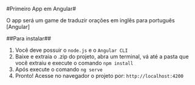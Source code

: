 #Primeiro App em Angular#

O app será um game de traduzir orações em inglês para português [Angular]

##Para instalar##

1) Você deve possuir o `node.js` e o `Angular CLI`
2) Baixe e extraia o .zip do projeto, abra um terminal, vá até a pasta que você extraiu
e execute o comando `npm install`
3) Após execute o comando `ng serve`
4) Pronto! Acesse no navegador o projeto por: `http://localhost:4200`
